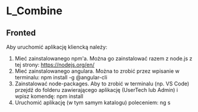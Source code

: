# L_Combine
## Fronted

Aby uruchomić aplikację kliencką należy:
 
1. Mieć zainstalowanego npm'a. Można go zainstalować razem z node.js z tej strony: https://nodejs.org/en/
2. Mieć zainstalowanego angulara. Można to zrobić przez wpisanie w terminalu: 
npm install -g @angular-cli
3. Zainstalować node-packages. Aby to zrobić w terminalu (np. VS Code) przejdź do folderu zawierającego aplikację (UserTech lub Admin) i wpisz komendę: 
npm install
4. Uruchomić aplikację (w tym samym katalogu) poleceniem: 
ng s 
